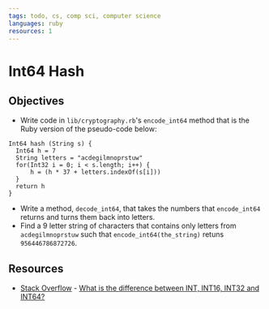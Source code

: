 ```yaml
---
tags: todo, cs, comp sci, computer science
languages: ruby
resources: 1
---
```

# Int64 Hash

## Objectives

* Write code in `lib/cryptography.rb`'s `encode_int64` method that is the Ruby version of the pseudo-code below:
```
Int64 hash (String s) {
  Int64 h = 7
  String letters = "acdegilmnoprstuw"
  for(Int32 i = 0; i < s.length; i++) {
      h = (h * 37 + letters.indexOf(s[i]))
  }
  return h
}
```
* Write a method, `decode_int64`, that takes the numbers that `encode_int64` returns and turns them back into letters.
* Find a 9 letter string of characters that contains only letters from `acdegilmnoprstuw` such that `encode_int64(the_string)` retuns `956446786872726`.

## Resources
* [Stack Overflow](http://stackoverflow.com) - [What is the difference between INT, INT16, INT32 and INT64?](http://stackoverflow.com/q/9696660/2890716)